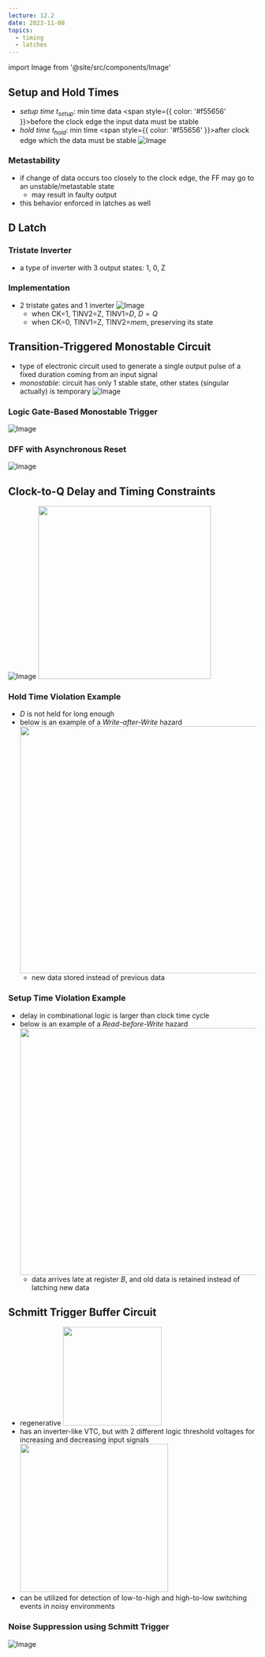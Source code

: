 ```yaml
---
lecture: 12.2
date: 2023-11-08
topics:
  - timing
  - latches
---
```

import Image from '@site/src/components/Image'

## Setup and Hold Times
- *setup time $t_{setup}$*: min time data <span style={{ color: '#f55656' }}>before</span> the clock edge the input data must be stable
- *hold time $t_{hold}$*: min time <span style={{ color: '#f55656' }}>after</span> clock edge which the data must be stable
	![Image](/attachments/IMG-20231207175458.png)
### Metastability
- if change of data occurs too closely to the clock edge, the FF may go to an unstable/metastable state
	- may result in faulty output
- this behavior enforced in latches as well
## D Latch
### Tristate Inverter
- a type of inverter with 3 output states: 1, 0, Z
### Implementation
- 2 tristate gates and 1 inverter
	![Image](/attachments/IMG-20231207175528.png)
	- when CK=1, TINV2=Z, TINV1=$D$, $D=Q$
	- when CK=0, TINV1=Z, TINV2=*mem*, preserving its state
## Transition-Triggered Monostable Circuit
- type of electronic circuit used to generate a single output pulse of a fixed duration coming from an input signal
- *monostable*: circuit has only 1 stable state, other states (singular actually) is temporary
	![Image](/attachments/IMG-20231207175550.png)
### Logic Gate-Based Monostable Trigger
![Image](/attachments/IMG-20231207175603.png)
### DFF with Asynchronous Reset
![Image](/attachments/IMG-20231207175622.png)
## Clock-to-Q Delay and Timing Constraints
![Image](/attachments/IMG-20231207175634.png)
<Image src="/attachments/IMG-20231207175644.png" width="350px"/>
### Hold Time Violation Example
- $D$ is not held for long enough
- below is an example of a *Write-after-Write* hazard
	<Image src="/attachments/IMG-20231207175702.png" width="500px"/>
	- new data stored instead of previous data
### Setup Time Violation Example
- delay in combinational logic is larger than clock time cycle
- below is an example of a *Read-before-Write* hazard
	<Image src="/attachments/IMG-20231207175725.png" width="500px"/>
	- data arrives late at register $B$, and old data is retained instead of latching new data
## Schmitt Trigger Buffer Circuit
- regenerative
	<Image src="/attachments/IMG-20231207175738.png" width="200px"/>
- has an inverter-like VTC, but with 2 different logic threshold voltages for increasing and decreasing input signals
	<Image src="/attachments/IMG-20231207175751.png" width="300px"/>
- can be utilized for detection of low-to-high and high-to-low switching events in noisy environments
### Noise Suppression using Schmitt Trigger
![Image](/attachments/IMG-20231207175803.png)
